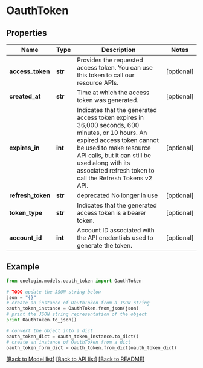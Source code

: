 # OauthToken


## Properties
Name | Type | Description | Notes
------------ | ------------- | ------------- | -------------
**access_token** | **str** | Provides the requested access token. You can use this token to call our resource APIs. | [optional] 
**created_at** | **str** | Time at which the access token was generated. | [optional] 
**expires_in** | **int** | Indicates that the generated access token expires in 36,000 seconds, 600 minutes, or 10 hours. An expired access token cannot be used to make resource API calls, but it can still be used along with its associated refresh token to call the Refresh Tokens v2 API. | [optional] 
**refresh_token** | **str** | deprecated No longer in use | [optional] 
**token_type** | **str** | Indicates that the generated access token is a bearer token. | [optional] 
**account_id** | **int** | Account ID associated with the API credentials used to generate the token. | [optional] 

## Example

```python
from onelogin.models.oauth_token import OauthToken

# TODO update the JSON string below
json = "{}"
# create an instance of OauthToken from a JSON string
oauth_token_instance = OauthToken.from_json(json)
# print the JSON string representation of the object
print OauthToken.to_json()

# convert the object into a dict
oauth_token_dict = oauth_token_instance.to_dict()
# create an instance of OauthToken from a dict
oauth_token_form_dict = oauth_token.from_dict(oauth_token_dict)
```
[[Back to Model list]](../README.md#documentation-for-models) [[Back to API list]](../README.md#documentation-for-api-endpoints) [[Back to README]](../README.md)


